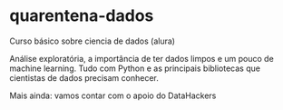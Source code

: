 # quarentena-dados
Curso básico sobre ciencia de dados (alura)

Análise exploratória, a importância de ter dados limpos e um pouco de machine learning. Tudo com Python e as principais bibliotecas que cientistas de dados precisam conhecer.

Mais ainda: vamos contar com o apoio do DataHackers
